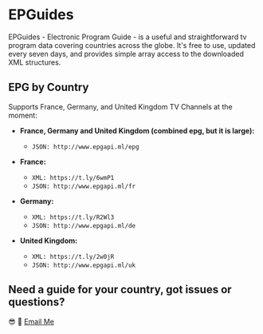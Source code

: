 # EPGuides

EPGuides - Electronic Program Guide - is a useful and straightforward tv program data covering countries across the globe. It's free to use, updated every seven days, and provides simple array access to the downloaded XML structures.

## EPG by Country

Supports France, Germany, and United Kingdom TV Channels at the moment:

 - **France, Germany and United Kingdom (combined epg, but it is large):**
 	- ```JSON: http://www.epgapi.ml/epg```

 - **France:**
 	- ```XML: https://t.ly/6wmP1```
 	- ```JSON: http://www.epgapi.ml/fr```

 - **Germany:**
 	- ```XML: https://t.ly/R2Wl3```
 	- ```JSON: http://www.epgapi.ml/de```

 - **United Kingdom:**
 	- ```XML: https://t.ly/2w0jR```
 	- ```JSON: http://www.epgapi.ml/uk```

## Need a guide for your country, got issues or questions?

:sunglasses: :wave: [Email Me](mailto:oketunjifinbarrs@gmail.com)